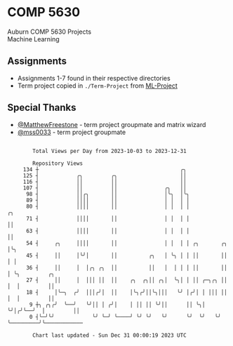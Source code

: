 # COMP 5630
Auburn COMP 5630 Projects  
Machine Learning

## Assignments
- Assignments 1-7 found in their respective directories
- Term project copied in `./Term-Project` from [ML-Project](https://github.com/wumphlett/ML-Project)

## Special Thanks
- [@MatthewFreestone](https://github.com/MatthewFreestone) - term project groupmate and matrix wizard
- [@mss0033](https://github.com/mss0033) - term project groupmate

```

        Total Views per Day from 2023-10-03 to 2023-12-31

        Repository Views
     134 ┼                                             ╭╮
     125 ┤            ╭╮         ╭╮                    ││
     116 ┤            ││         ││                    ││
     107 ┤            ││         ││               ╭╮   ││
      98 ┤            ││╭╮       ││               │╰╮  │╰╮
      89 ┤            ││││       ││               │ │  │ │
      80 ┤            ││││       ││               │ │  │ │              ╭╮
      71 ┤            ││││       ││               │ │  │ │              ││
      63 ┤            ││││       ││               │ │  │ │              ││
      54 ┤     ╭╮     ││││       ││               │ │  │ │ ╭╮       ╭╮  │╰╮
      45 ┤     ││     │╰╯│       ││          ╭╮   │ ╰╮ │ │ ││       ││  │ │
      36 ┤     ││     │  │╭╮ ╭╮  ││          ││   │  │ │ │ ││       ││  │ ╰╮         ╭╮
      27 ┤     ││     │  │││ ││  ││    ╭╮  ╭╮││ ╭╮│  ╰╮│ │ ││ ╭─╮╭╮ ││  │  │         ││
      18 ┤     │╰─╮  ╭╯  │││╭╯│  ││    │╰╮╭╯││╰╮│││   ╰╯ │╭╯│ │ │││ ││  │  │         ││
       9 ┼╮ ╭╮╭╯  ╰──╯   ╰╯││ │ ╭╯│    │ ││ ││ ╰╯││      ││ ╰╮│ ╰╯│╭╯╰──╯  │         ││
       0 ┤╰─╯╰╯            ╰╯ ╰─╯ ╰────╯ ╰╯ ╰╯   ╰╯      ╰╯  ╰╯   ╰╯       ╰─────────╯╰────────────

        Chart last updated - Sun Dec 31 00:00:19 2023 UTC
        
```
